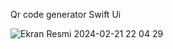 Qr code generator Swift Ui 

![Ekran Resmi 2024-02-21 22 04 29](https://github.com/ernkrkmz/QrCode-GeneratorSwiftUi/assets/44324058/f8593bbd-cd19-487a-8918-7cc1db4f9be5)
